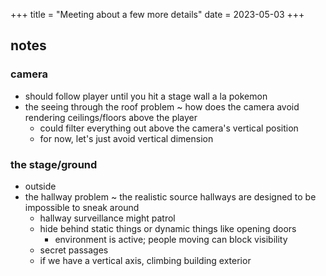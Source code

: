 +++
title = "Meeting about a few more details"
date = 2023-05-03
+++

## notes

### camera

- should follow player until you hit a stage wall a la pokemon
- the seeing through the roof problem ~ how does the camera avoid rendering ceilings/floors above the player
  - could filter everything out above the camera's vertical position
  - for now, let's just avoid vertical dimension

### the stage/ground

- outside
- the hallway problem ~ the realistic source hallways are designed to be impossible to sneak around
  - hallway surveillance might patrol
  - hide behind static things or dynamic things like opening doors
    - environment is active; people moving can block visibility
  - secret passages
  - if we have a vertical axis, climbing building exterior
